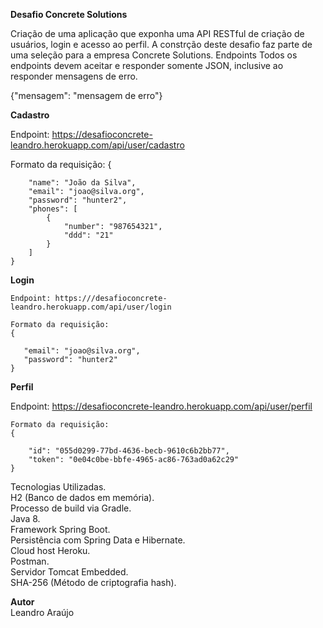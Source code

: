<b>Desafio Concrete Solutions</b>

Criação de uma aplicação que exponha uma API RESTful de criação de usuários, login e acesso ao perfil. A constrção deste desafio faz parte de uma seleção para a empresa Concrete Solutions.
Endpoints
Todos os endpoints devem aceitar e responder somente JSON, inclusive ao responder mensagens de erro.

 {"mensagem": "mensagem de erro"}
 
<b>Cadastro</b>

   Endpoint: https://desafioconcrete-leandro.herokuapp.com/api/user/cadastro

   Formato da requisição:
    {

        "name": "João da Silva",
        "email": "joao@silva.org",
        "password": "hunter2",
        "phones": [
            {
                "number": "987654321",
                "ddd": "21"
            }
        ]
    }

<b>Login</b>

    Endpoint: https:///desafioconcrete-leandro.herokuapp.com/api/user/login

    Formato da requisição:
    {

       "email": "joao@silva.org",
       "password": "hunter2"
    }

<b>Perfil</b>

   Endpoint: https://desafioconcrete-leandro.herokuapp.com/api/user/perfil

    Formato da requisição:
    {

        "id": "055d0299-77bd-4636-becb-9610c6b2bb77", 
        "token": "0e04c0be-bbfe-4965-ac86-763ad0a62c29"
    }

Tecnologias Utilizadas.</br>
H2 (Banco de dados em memória).</br>
Processo de build via Gradle.</br>
Java 8.</br>
Framework Spring Boot.</br>
Persistência com Spring Data e Hibernate.</br>
Cloud host Heroku.</br>
Postman.</br>
Servidor Tomcat Embedded.</br>
SHA-256 (Método de criptografia hash).</br>

<b>Autor</b></br>
 Leandro Araújo
